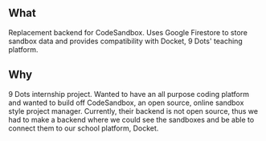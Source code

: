 ## What
Replacement backend for CodeSandbox. Uses Google Firestore to store sandbox data and provides compatibility with Docket, 9 Dots' teaching platform.

## Why
9 Dots internship project. Wanted to have an all purpose coding platform and wanted to build off CodeSandbox, an open source, online sandbox style project manager. Currently, their backend is not open source, thus we had to make a backend where we could see the sandboxes and be able to connect them to our school platform, Docket.